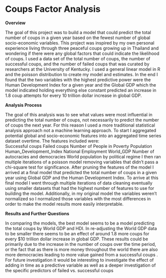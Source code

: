 # Coups Factor Analysis

**Overview**

The goal of this project was to build a model that could predict the total number of coups in a given year based on the fewest number of global socio-economic variables. This project was inspired by my own personal experience living through three peaceful coups growing up in Thailand and wondering if there were any global factors that could indicate the likelihood of coups. I used a data set of the total number of coups, the number of successful coups, and the number of failed coups that was curated by researchers at the University of Kentucky. I used a general linear model in R and the poisson distribution to create my model and estimates. In the end I found that the two variables with the highest predictive power were the Human Development Index for a given year and the Global GDP which the model indicated holding everything else constant predicted an increase in 1.8 coup attempts for every 10 trillion dollar increase in global GDP.  


**Analysis Process**

The goal of this analysis was to see what values were most influential in predicting the total number of coups, not necessarily to predict the number of coups the next year. For this reason I used a more traditional statistical analysis approach not a machine learning approach. To start I aggregated potential global and socio-economic features into an aggregated time series dataset overtime. The features included were:  
Successful coups
Failed coups
Number of People in Poverty
Population
Human_Development_Index
National Employment 
World_GDP 
Number of autocracies and democracies
World population by political regime 
I then ran multiple iterations of a poisson model removing variables that didn’t pass a chi-square test for significance. After pruning the features of the model I arrived at a final model that predicted the total number of coups in a given year using Global GDP and the Human Development Index. To arrive at this final model I went through multiple iterations of data cleaning eventually using smaller datasets that had the highest number of features to use for building the model. Additionally, in my original model the variables weren’t normalized so I normalized those variables with the most differences in order to make the model results more easily interpretable. 

**Results and Further Questions**

In comparing the models, the best model seems to be a model predicting the total coups by World GDP and HDI. In re-adjusting the World GDP data to be smaller there seems to be an effect of around 1.8 more coups for every $10 trillion dollar increase in global GDP.  These results could be primarily due to the increase in the number of coups over the time period, or the fact that as there is more money throughout the world there are also more democracies leading to more value gained from a successful coups . For future investigation it would be interesting to investigate the effect of adding in time as a predictive variable as well as a deeper investigation of the specific predictors of failed vs. successful coups


